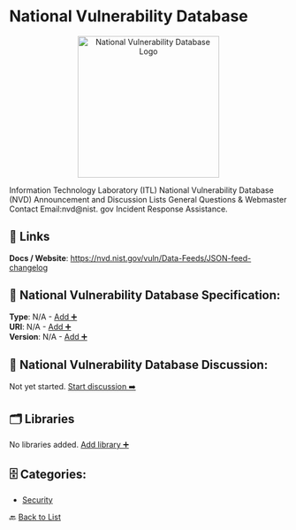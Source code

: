 # National Vulnerability Database
<p align="center">
    <img width="256" src="https://raw.githubusercontent.com/apis-list/apis-list/main/apis/national-vulnerability-database/logo_256x256.png" alt="National Vulnerability Database Logo"/>
</p>
Information Technology Laboratory (ITL) National Vulnerability Database (NVD) Announcement and Discussion Lists General Questions & Webmaster Contact Email:nvd@nist. gov Incident Response Assistance.

##  🔗 Links
**Docs / Website**: https://nvd.nist.gov/vuln/Data-Feeds/JSON-feed-changelog

## 🧬 National Vulnerability Database Specification:
**Type**: N/A - [Add ➕](https://github.com/apis-list/apis-list/edit/main/apis.yaml#L13128)  
**URI**: N/A - [Add ➕](https://github.com/apis-list/apis-list/edit/main/apis.yaml#L13128)  
**Version**: N/A - [Add ➕](https://github.com/apis-list/apis-list/edit/main/apis.yaml#L13128)

## 💬 National Vulnerability Database Discussion:
Not yet started. [Start discussion ➡️](https://github.com/apis-list/apis-list/discussions/new)

## 🗂️ Libraries

No libraries added. [Add library ➕](https://github.com/apis-list/apis-list/edit/main/apis.yaml#L13128)    


## 🗄️ Categories:
- [Security](https://github.com/apis-list/apis-list#security-)

🔙  [Back to List](https://github.com/apis-list/apis-list)
